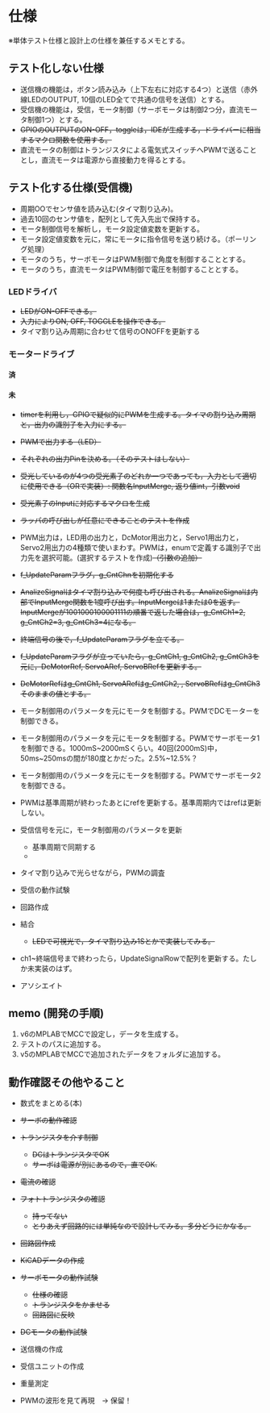 
# 仕様

※単体テスト仕様と設計上の仕様を兼任するメモとする。

## テスト化しない仕様

- 送信機の機能は，ボタン読み込み（上下左右に対応する4つ）と送信（赤外線LEDのOUTPUT, 10個のLED全てで共通の信号を送信）とする。
- 受信機の機能は，受信，モータ制御（サーボモータは制御2つ分，直流モータ制御1つ）とする。
- ~~GPIOのOUTPUTのON-OFF，toggleは，IDEが生成する，ドライバーに相当するマクロ関数を使用する。~~
- 直流モータの制御はトランジスタによる電気式スイッチへPWMで送ることとし，直流モータは電源から直接動力を得るとする。

## テスト化する仕様(受信機)

- 周期OOでセンサ値を読み込む(タイマ割り込み)。
- 過去10回のセンサ値を，配列として先入先出で保持する。
- モータ制御信号を解析し，モータ設定値変数を更新する。
- モータ設定値変数を元に，常にモータに指令信号を送り続ける。（ポーリング処理）
- モータのうち，サーボモータはPWM制御で角度を制御することとする。
- モータのうち，直流モータはPWM制御で電圧を制御することとする。


### LEDドライバ

- ~~LEDがON-OFFできる。~~
- ~~入力によりON, OFF, TOGGLEを操作できる。~~
- タイマ割り込み周期に合わせて信号のONOFFを更新する

### モータードライブ

#### 済

#### 未

- ~~timerを利用し，GPIOで疑似的にPWMを生成する。タイマの割り込み周期と，出力の識別子を入力にする。~~
- ~~PWMで出力する（LED）~~

- ~~それぞれの出力Pinを決める。（そのテストはしない）~~
- ~~受光しているのが4つの受光素子のどれか一つであっても，入力として適切に使用できる（ORで実装）: 関数名InputMerge, 返り値int，引数void~~
- ~~受光素子のInputに対応するマクロを生成~~
- ~~ラッパの呼び出しが任意にできることのテストを作成~~
- PWM出力は，LED用の出力と，DcMotor用出力と，Servo1用出力と，Servo2用出力の4種類で使いまわす。PWMは，enumで定義する識別子で出力先を選択可能。(選択するテストを作成)~~（引数の追加）~~
- ~~f_UpdateParamフラグ，g_CntChnを初期化する~~
- ~~AnalizeSignalはタイマ割り込みで何度も呼び出される。AnalizeSignalは内部でInputMerge関数を1度呼び出す。InputMergeは1または0を返す。InputMergeが1001000100001111の順番で返した場合は，g_CntCh1=2, g_CntCh2=3, g_CntCh3=4になる。~~
- ~~終端信号の後で，f_UpdateParamフラグを立てる。~~
- ~~f_UpdateParamフラグが立っていたら，g_CntCh1, g_CntCh2, g_CntCh3を元に，DcMotorRef, ServoARef, ServoBRefを更新する。~~
- ~~DcMotorRefはg_CntCh1, ServoARefはg_CntCh2, , ServoBRefはg_CntCh3そのままの値とする。~~
- モータ制御用のパラメータを元にモータを制御する。PWMでDCモーターを制御できる。
- モータ制御用のパラメータを元にモータを制御する。PWMでサーボモータ1を制御できる。1000mS~2000mSくらい。40回(2000mS)中，50ms~250msの間が180度とかだった。2.5%~12.5%？
- モータ制御用のパラメータを元にモータを制御する。PWMでサーボモータ2を制御できる。
- PWMは基準周期が終わったあとにrefを更新する。基準周期内ではrefは更新しない。

- 受信信号を元に，モータ制御用のパラメータを更新
    - 基準周期で同期する
    - 

- タイマ割り込みで光らせながら，PWMの調査

- 受信の動作試験
- 回路作成
- 結合
    - ~~LEDで可視光で，タイマ割り込み1Sとかで実装してみる。~~
- ch1~終端信号まで終わったら，UpdateSignalRowで配列を更新する。たしか未実装のはず。

- アソシエイト



## memo (開発の手順)

1. v6のMPLABでMCCで設定し，データを生成する。
2. テストのパスに追加する。
3. v5のMPLABでMCCで追加されたデータをフォルダに追加する。

## 動作確認その他やること

- 数式をまとめる(本)
- ~~サーボの動作確認~~
- ~~トランジスタを介す制御~~
    - ~~DCはトランジスタでOK~~
    - ~~サーボは電源が別にあるので，直でOK.~~
- ~~電流の確認~~
- ~~フォトトランジスタの確認~~
    - ~~持ってない~~
    - ~~とりあえず回路的には単純なので設計してみる。多分どうにかなる。~~
- ~~回路図作成~~
- ~~KiCADデータの作成~~
- ~~サーボモータの動作試験~~
    - ~~仕様の確認~~
    - ~~トランジスタをかませる~~
    - ~~回路図に反映~~
- ~~DCモータの動作試験~~

- 送信機の作成
- 受信ユニットの作成
- 重量測定

- PWMの波形を見て再現　→ 保留！
